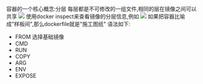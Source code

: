 容器的一个核心概念:分层
每层都是不可修改的一组文件,相同的层在镜像之间可以共享
![](https://lbnote-1304107363.cos.ap-nanjing.myqcloud.com/202307201319046.png)
使用docker inspect来查看镜像的分层信息,例如
![](https://lbnote-1304107363.cos.ap-nanjing.myqcloud.com/202307201320110.png)
如果把容器比喻成"样板间",那么dockerfile就是"施工图纸"
语法如下:
- FROM 选择基础镜像
- CMD
- RUN
- COPY
- ARG
- ENV
- EXPOSE